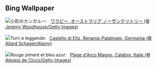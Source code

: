 ## Bing Wallpaper
![](https://www.bing.com/th?id=OHR.SunriseWallabies_JA-JP3900865129_UHD.jpg&w=1000)小形のカンガルー:&nbsp;&ensp;[ワラビー, オーストラリア ノーザンテリトリー (© Jeremy Woodhouse/Getty Images)](https://www.bing.com/th?id=OHR.SunriseWallabies_JA-JP3900865129_UHD.jpg)
<br><br/>
![](https://www.bing.com/th?id=OHR.EltzCastle_IT-IT5701748731_UHD.jpg&w=1000)Torri e leggende:&nbsp;&ensp;[Castello di Eltz, Renania-Palatinato, Germania (© Allard Schager/Alamy)](https://www.bing.com/th?id=OHR.EltzCastle_IT-IT5701748731_UHD.jpg)
<br><br/>
![](https://www.bing.com/th?id=OHR.CalabriaPeperoncino_FR-FR0822253215_UHD.jpg&w=1000)Rouge piment et bleu azur:&nbsp;&ensp;[Plage d'Arco Magno, Calabre, Italie (© Alessio de Cicco/Getty Images)](https://www.bing.com/th?id=OHR.CalabriaPeperoncino_FR-FR0822253215_UHD.jpg)
<br><br/>
